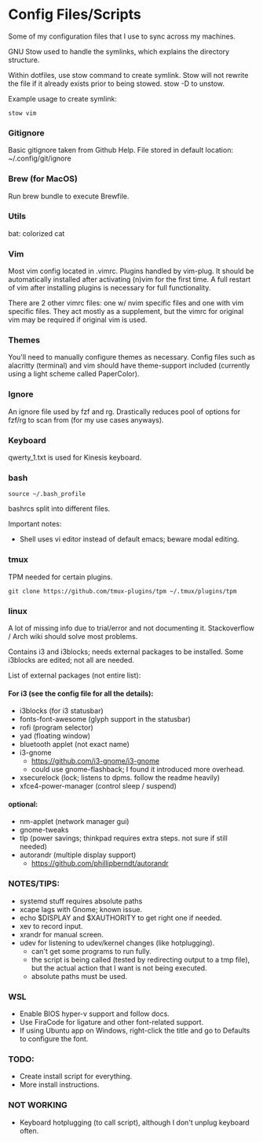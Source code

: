 # Config Files/Scripts

Some of my configuration files that I use to sync across my machines.

GNU Stow used to handle the symlinks, which explains the directory structure.

Within dotfiles, use stow command to create symlink. Stow will not rewrite the
file if it already exists prior to being stowed. stow -D to unstow.

Example usage to create symlink:

```
stow vim
```

### Gitignore

Basic gitignore taken from Github Help.
File stored in default location: ~/.config/git/ignore

### Brew (for MacOS)

Run brew bundle to execute Brewfile.

### Utils

bat: colorized cat

### Vim

Most vim config located in .vimrc. Plugins handled by vim-plug. It should be
automatically installed after activating (n)vim for the first time. A full
restart of vim after installing plugins is necessary for full functionality.

There are 2 other vimrc files: one w/ nvim specific files and one with vim
specific files. They act mostly as a supplement, but the vimrc for original vim
may be required if original vim is used.

### Themes

You'll need to manually configure themes as necessary.
Config files such as alacritty (terminal) and vim should have theme-support
included (currently using a light scheme called PaperColor).

### Ignore

An ignore file used by fzf and rg. Drastically reduces pool of options for
fzf/rg to scan from (for my use cases anyways).

### Keyboard

qwerty_1.txt is used for Kinesis keyboard.

### bash

```
source ~/.bash_profile
```

bashrcs split into different files.

Important notes:

- Shell uses vi editor instead of default emacs; beware modal editing.

### tmux

TPM needed for certain plugins.

```
git clone https://github.com/tmux-plugins/tpm ~/.tmux/plugins/tpm
```

### linux

A lot of missing info due to trial/error and not documenting it.
Stackoverflow / Arch wiki should solve most problems.

Contains i3 and i3blocks; needs external packages to be installed.
Some i3blocks are edited; not all are needed.

List of external packages (not entire list):

#### For i3 (see the config file for all the details):

- i3blocks (for i3 statusbar)
- fonts-font-awesome (glyph support in the statusbar)
- rofi (program selector)
- yad (floating window)
- bluetooth applet (not exact name)
- i3-gnome
  - https://github.com/i3-gnome/i3-gnome
  - could use gnome-flashback; I found it introduced more overhead.
- xsecurelock (lock; listens to dpms. follow the readme heavily)
- xfce4-power-manager (control sleep / suspend)

#### optional:

- nm-applet (network manager gui)
- gnome-tweaks
- tlp (power savings; thinkpad requires extra steps. not sure if still needed)
- autorandr (multiple display support)
  - https://github.com/phillipberndt/autorandr

### NOTES/TIPS:

- systemd stuff requires absolute paths
- xcape lags with Gnome; known issue.
- echo $DISPLAY and $XAUTHORITY to get right one if needed.
- xev to record input.
- xrandr for manual screen.
- udev for listening to udev/kernel changes (like hotplugging).
  - can't get some programs to run fully.
  - the script is being called (tested by redirecting output to a tmp file),
    but the actual action that I want is not being executed.
  - absolute paths must be used.

### WSL
- Enable BIOS hyper-v support and follow docs.
- Use FiraCode for ligature and other font-related support.
- If using Ubuntu app on Windows, right-click the title and go to Defaults to
  configure the font.

### TODO:

- Create install script for everything.
- More install instructions.

### NOT WORKING

- Keyboard hotplugging (to call script), although I don't unplug keyboard often.
